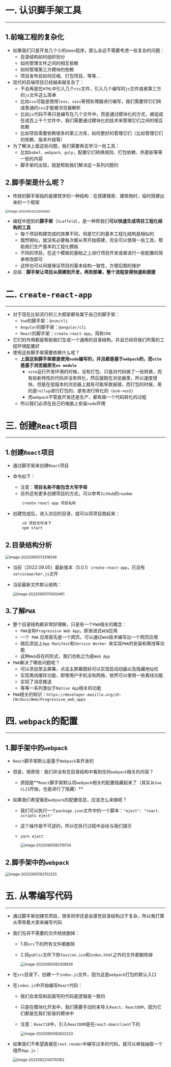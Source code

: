 # 一. 认识脚手架工具

---

## 1.前端工程的复杂化

- 如果我们只是开发几个小的`demo`程序，那么永远不需要考虑一些复杂的问题：
  - 目录结构如何组织划分
  - 如何管理文件之间的相互依赖
  - 如何管理第三方模块的依赖
  - 项目发布前如何压缩、打包项目，等等...
- 现代的前端项目已经越来越复杂了：
  - 不会再是在`HTML`中引入几个`css`文件，引入几个编写的`js`文件或者第三方的`js`文件这么简单
  - 比如`css`可能是使用`less`、`sass`等预处理器进行编写，我们需要将它们转成普通的`css`才能被浏览器解析
  - 比如`js`代码不再只是编写在几个文件中，而是通过模块化的方式，被组成在成百上千个文件中，我们需要通过模块化的技术来管理它们之间的相互依赖
  - 比如项目需要依赖很多的第三方库，如何更好的管理它们（比如管理它们的依赖、版本升级等）
- 为了解决上面这些问题，我们需要再去学习一些工具：
  - 比如`babel、webpack、gulp`，配置它们转换规则、打包依赖、热更新等等一些的内容
  - 脚手架的出现，就是帮助我们解决这一系列问题的

## 2.脚手架是什么呢？

- 传统的脚手架指的是建筑学的一种结构：在搭建楼房、建筑物时，临时搭建出来的一个框架

<img src="C:\Users\23634\AppData\Roaming\Typora\typora-user-images\image-20220904222949365.png" alt="image-20220904222949365" style="zoom:67%;" />

- 编程中提到的**脚手架**（`Scaffold`），是一种帮我们**可以快速生成项目工程化结构的工具**
  - 每个项目构建完成的效果不同，但是它们的基本工程化结构是相似的
  - 既然相似，就没有必要每次都从零开始搭建，完全可以使用一些工具，帮助我们生产基本的工程化模板
  - 不同的项目，在这个模板的基础之上进行项目开发或者进行一些配置的简单修改即可
  - 这样也可以间接保证项目的基本结构一致性，方便后期的维护
- 总结：**脚手架让项目从搭建到开发，再到部署，整个流程变得快速和便捷**





# 二. `create-react-app`

---

- 对于现在比较流行的三大框架都有属于自己的脚手架：
  - `Vue`的脚手架：`@vue/cli`
  - `Angular`的脚手架：`@angular/cli`
  - `React`的脚手架：`create-react-app`，简称`CRA`
- 它们的作用都是帮助我们生成一个通用的目录结构，并且已经将我们所需的工程环境配置好
- 使用这些脚手架需要依赖什么呢？
  - **上面这些脚手架都是使用`node`编写的，并且都是基于`webpack`的，而`vite`是基于浏览器原生`es module`**
    - `vite`运行开发环境的时候，没有打包，只是对代码做了一些转换，而有些新特性的代码并没有转化，然后就跑在浏览器里，所以速度很快，但是在低版本的浏览器上就有可能导致报错，而打包的时候，用的是`rollup`进行打包的，是有进行转化的（`es6->es5`）
    - 而`webpack`不管是开发还是生产，都有做一个代码转化的过程
  - 所以我们必须在自己的电脑上安装`node`环境





# 三. 创建`React`项目

---

## 1.创建`React`项目

- 通过脚手架来创建`React`项目

- 命令如下：

  - 注意：**项目名称不能包含大写字母**
  - 另外还有更多创建项目的方式，可以参考`GitHub`的`readme`

  ```js
      create-react-app 项目名称	
  ```

- 创建完成后，进入对应的目录，就可以将项目跑起来：

  ```js
      cd 项目文件夹下
      npm start
  ```

## 2.目录结构分析

<img src="C:\Users\23634\AppData\Roaming\Typora\typora-user-images\image-20220905173318546.png" alt="image-20220905173318546" style="zoom:80%;" />

- 当前（2022.09.05）最新版本（5.0.1）`create-react-app`，已没有`serviceworker.js`文件

- 当前最新文件默认结构：

  <img src="C:\Users\23634\AppData\Roaming\Typora\typora-user-images\image-20220905174500461.png" alt="image-20220905174500461" style="zoom: 80%;" />	

## 3.了解`PWA`

- 整个目录结构都非常好理解，只是有一个`PWA`相关的概念：
  - `PWA`全称`Progressive Web App`，即渐进式`WEB`应用
  - 一个` PWA` 应用首先是一个网页，可以通过` Web `技术编写出一个网页应用
  - 随后添加上` App Manifest `和`Service Worker `来实现` PWA `的安装和离线等功能
  - 这种`Web`存在的形式，我们也称之为是`Web App`
- `PWA`解决了哪些问题呢？
  - 可以添加至主屏幕，点击主屏幕图标可以实现启动动画以及隐藏地址栏
  - 实现离线缓存功能，即使用户手机没有网络，依然可以使用一些离线功能
  - 实现了消息推送
  - 等等一系列类似于`Native App`相关的功能
- `PWA`相关的知识：`https://developer.mozilla.org/zh-CN/docs/Web/Progressive_web_apps`





# 四. `webpack`的配置

---

## 1.脚手架中的`webpack`

- `React`脚手架默认是基于`Webpack`来开发的

- 但是，很奇怪：我们并没有在目录结构中看到任何`webpack`相关的内容？
  - 原因是**`React`脚手架默认将`webpack`相关的配置隐藏起来了（其实从`Vue CLI3`开始，也是进行了隐藏）**
  
- 如果我们希望看到`webpack`的配置信息，应该怎么来做呢？
  - 我们可以执行一个`package.json`文件中的一个脚本：`"eject": "react-scripts eject"`
  
  - 这个操作是不可逆的，所以在执行过程中会给与我们提示
  
  - `yarn eject`
  
    <img src="C:\Users\23634\AppData\Roaming\Typora\typora-user-images\image-20220905182119734.png" alt="image-20220905182119734" style="zoom: 80%;" />

## 2.脚手架中的`webpack`

<img src="C:\Users\23634\AppData\Roaming\Typora\typora-user-images\image-20220905182152325.png" alt="image-20220905182152325" style="zoom:80%;" />





# 五. 从零编写代码

---

- 通过脚手架创建完项目，很多同学还是会感觉目录结构过于复杂，所以我打算从零带着大家来编写代码

- 我们先将不需要的文件统统删掉：
  - 1.将`src`下的所有文件都删除
  
  - 2.将`public`文件下除`favicon.ico`和`index.html`之外的文件都删除掉
  
    <img src="C:\Users\23634\AppData\Roaming\Typora\typora-user-images\image-20220905182308926.png" alt="image-20220905182308926" style="zoom: 80%;" />	

- 在`src`目录下，创建一个`index.js`文件，因为这是`webpack`打包的默认入口

- 在`index.js`中开始编写`React`代码：
  - 我们会发现和前面写的代码是逻辑是一致的

  - 只是在模块化开发中，我们需要手动的来导入`React`、`ReactDOM`，因为它们都是在我们安装的模块中

  - 注意：`React18`中，引入`ReactDOM`是在`react-dom/client`下的

    <img src="C:\Users\23634\AppData\Roaming\Typora\typora-user-images\image-20220905182602233.png" alt="image-20220905182602233" style="zoom: 80%;" />	

- 如果我们不希望直接在` root.render `中编写过多的代码，就可以单独抽取一个组件`App.js`：

  <img src="C:\Users\23634\AppData\Roaming\Typora\typora-user-images\image-20220922145750162.png" alt="image-20220922145750162" style="zoom:80%;" />	









